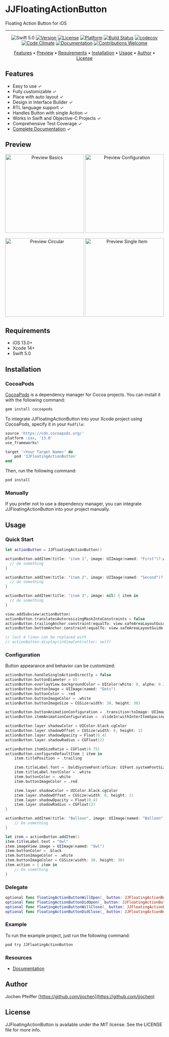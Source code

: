 <!-- markdownlint-disable MD033 -->

# JJFloatingActionButton

Floating Action Button for iOS

----

<p align="center">
  <img src="https://img.shields.io/badge/Swift-5.0-orange.svg" alt="Swift 5.0" />
  <a href="https://cocoapods.org/pods/JJFloatingActionButton"><img src="https://img.shields.io/cocoapods/v/JJFloatingActionButton.svg?style=flat" alt="Version" /></a>
  <a href="https://cocoapods.org/pods/JJFloatingActionButton"><img src="https://img.shields.io/cocoapods/l/JJFloatingActionButton.svg?style=flat" alt="License" /></a>
  <a href="https://cocoapods.org/pods/JJFloatingActionButton"><img src="https://img.shields.io/cocoapods/p/JJFloatingActionButton.svg?style=flat" alt="Platform" /></a>
  <a href="https://circleci.com/gh/jjochen/JJFloatingActionButton"><img src="https://circleci.com/gh/jjochen/JJFloatingActionButton.svg?style=shield" alt="Build Status" /></a>
  <a href="https://codecov.io/gh/jjochen/JJFloatingActionButton"><img src="https://codecov.io/gh/jjochen/JJFloatingActionButton/branch/master/graph/badge.svg" alt="codecov" /></a>
  <a href="https://codeclimate.com/github/jjochen/JJFloatingActionButton"><img src="https://img.shields.io/codeclimate/maintainability/jjochen/JJFloatingActionButton.svg" alt="Code Climate" /></a>
  <a href="https://jjochen.github.io/JJFloatingActionButton"><img src="https://jjochen.github.io/JJFloatingActionButton/badge.svg" alt="Documentation" /></a>
  <a href="https://github.com/jjochen/JJFloatingActionButton/issues"><img src="https://img.shields.io/badge/contributions-welcome-brightgreen.svg?style=flat" alt="Contributions Welcome" /></a>
</p>

<p align="center">
  <a href="#features">Features</a> • <a href="#preview">Preview</a> • <a href="#requirements">Requirements</a> • <a href="#installation">Installation</a> • <a href="#usage">Usage</a> • <a href="#author">Author</a> • <a href="#license">License</a>
</p>

## <a name="features"></a>Features

- Easy to use  ✓
- Fully customizable  ✓
- Place with auto layout  ✓
- Design in Interface Builder  ✓
- RTL language support  ✓
- Handles Button with single Action  ✓
- Works in Swift and Objective-C Projects  ✓
- Comprehensive Test Coverage  ✓
- [Complete Documentation](https://jjochen.github.io/JJFloatingActionButton)  ✓

## <a name="preview"></a>Preview

<p align="center">
  <img src="https://github.com/jjochen/JJFloatingActionButton/raw/master/Images/JJFloatingActionButtonBasics.gif" width='250' alt="Preview Basics">
  <img src="https://github.com/jjochen/JJFloatingActionButton/raw/master/Images/JJFloatingActionButtonConfiguration.gif" width='250' alt="Preview Configuration">
</p>
<p align="center">
  <img src="https://github.com/jjochen/JJFloatingActionButton/raw/master/Images/JJFloatingActionButtonCircular.gif" width='250' alt="Preview Circular">
  <img src="https://github.com/jjochen/JJFloatingActionButton/raw/master/Images/JJFloatingActionButtonSingleItem.gif" width='250' alt="Preview Single Item">
</p>

## <a name="requirements"></a>Requirements

- iOS 13.0+
- Xcode 14+
- Swift 5.0

## <a name="installation"></a>Installation

### CocoaPods

[CocoaPods](http://cocoapods.org) is a dependency manager for Cocoa projects. You can install it with the following command:

```bash
gem install cocoapods
```

To integrate JJFloatingActionButton into your Xcode project using CocoaPods, specify it in your `Podfile`:

```ruby
source 'https://cdn.cocoapods.org/'
platform :ios, '13.0'
use_frameworks!

target '<Your Target Name>' do
    pod 'JJFloatingActionButton'
end
```

Then, run the following command:

```bash
pod install
```

### Manually

If you prefer not to use a dependency manager, you can integrate JJFloatingActionButton into your project manually.

## <a name="usage"></a>Usage

### Quick Start

```swift
let actionButton = JJFloatingActionButton()

actionButton.addItem(title: "item 1", image: UIImage(named: "First")?.withRenderingMode(.alwaysTemplate)) { item in
  // do something
}

actionButton.addItem(title: "item 2", image: UIImage(named: "Second")?.withRenderingMode(.alwaysTemplate)) { item in
  // do something
}

actionButton.addItem(title: "item 3", image: nil) { item in
  // do something
}

view.addSubview(actionButton)
actionButton.translatesAutoresizingMaskIntoConstraints = false
actionButton.trailingAnchor.constraint(equalTo: view.safeAreaLayoutGuide.trailingAnchor, constant: -16).isActive = true
actionButton.bottomAnchor.constraint(equalTo: view.safeAreaLayoutGuide.bottomAnchor, constant: -16).isActive = true

// last 4 lines can be replaced with
// actionButton.display(inViewController: self)
```

### Configuration

Button appearance and behavior can be customized:

```swift
actionButton.handleSingleActionDirectly = false
actionButton.buttonDiameter = 65
actionButton.overlayView.backgroundColor = UIColor(white: 0, alpha: 0.3)
actionButton.buttonImage = UIImage(named: "Dots")
actionButton.buttonColor = .red
actionButton.buttonImageColor = .white
actionButton.buttonImageSize = CGSize(width: 30, height: 30)

actionButton.buttonAnimationConfiguration = .transition(toImage: UIImage(named: "X"))
actionButton.itemAnimationConfiguration = .slideIn(withInterItemSpacing: 14)

actionButton.layer.shadowColor = UIColor.black.cgColor
actionButton.layer.shadowOffset = CGSize(width: 0, height: 1)
actionButton.layer.shadowOpacity = Float(0.4)
actionButton.layer.shadowRadius = CGFloat(2)

actionButton.itemSizeRatio = CGFloat(0.75)
actionButton.configureDefaultItem { item in
    item.titlePosition = .trailing

    item.titleLabel.font = .boldSystemFont(ofSize: UIFont.systemFontSize)
    item.titleLabel.textColor = .white
    item.buttonColor = .white
    item.buttonImageColor = .red

    item.layer.shadowColor = UIColor.black.cgColor
    item.layer.shadowOffset = CGSize(width: 0, height: 1)
    item.layer.shadowOpacity = Float(0.4)
    item.layer.shadowRadius = CGFloat(2)
}

actionButton.addItem(title: "Balloon", image: UIImage(named: "Balloon")) { item in
    // Do something
}

let item = actionButton.addItem()
item.titleLabel.text = "Owl"
item.imageView.image = UIImage(named: "Owl")
item.buttonColor = .black
item.buttonImageColor = .white
item.buttonImageColor = CGSize(width: 30, height: 30)
item.action = { item in
    // Do something
}
```

### Delegate

```swift
optional func floatingActionButtonWillOpen(_ button: JJFloatingActionButton)
optional func floatingActionButtonDidOpen(_ button: JJFloatingActionButton)
optional func floatingActionButtonWillClose(_ button: JJFloatingActionButton)
optional func floatingActionButtonDidClose(_ button: JJFloatingActionButton)
```

### Example

To run the example project, just run the following command:

```bash
pod try JJFloatingActionButton
```

### Resources

- [Documentation](https://jjochen.github.io/JJFloatingActionButton/)

## <a name="author"></a>Author

Jochen Pfeiffer [https://github.com/jjochen](https://github.com/jjochen)

## <a name="license"></a>License

JJFloatingActionButton is available under the MIT license. See the LICENSE file for more info.
